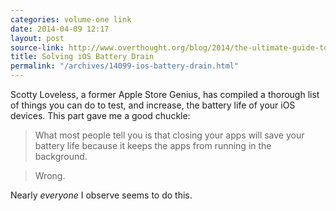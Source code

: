 ```yaml
---
categories: volume-one link
date: 2014-04-09 12:17
layout: post
source-link: http://www.overthought.org/blog/2014/the-ultimate-guide-to-solving-ios-battery-drain
title: Solving iOS Battery Drain
permalink: "/archives/14099-ios-battery-drain.html"
---
```



Scotty Loveless, a former Apple Store Genius, has compiled a thorough list of things you can do to test, and increase, the battery life of your iOS devices. This part gave me a good chuckle: 

> What most people tell you is that closing your apps will save your battery life because it keeps the apps from running in the background.

> Wrong.

Nearly *everyone* I observe seems to do this. 
